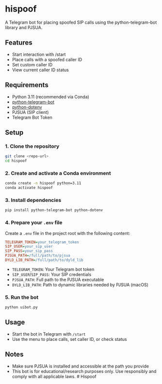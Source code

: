 # hispoof

A Telegram bot for placing spoofed SIP calls using the python-telegram-bot library and PJSUA.

## Features
- Start interaction with /start
- Place calls with a spoofed caller ID
- Set custom caller ID
- View current caller ID status

## Requirements
- Python 3.11 (recommended via Conda)
- [python-telegram-bot](https://python-telegram-bot.org/)
- [python-dotenv](https://pypi.org/project/python-dotenv/)
- PJSUA (SIP client)
- Telegram Bot Token

## Setup

### 1. Clone the repository
```bash
git clone <repo-url>
cd hispoof
```

### 2. Create and activate a Conda environment
```bash
conda create -n hispoof python=3.11
conda activate hispoof
```

### 3. Install dependencies
```bash
pip install python-telegram-bot python-dotenv
```

### 4. Prepare your `.env` file
Create a `.env` file in the project root with the following content:
```ini
TELEGRAM_TOKEN=your_telegram_token
SIP_USER=your_sip_user
SIP_PASS=your_sip_pass
PJSUA_PATH=/full/path/to/pjsua
DYLD_LIB_PATH=/full/path/to/dyld_lib
```

- `TELEGRAM_TOKEN`: Your Telegram bot token
- `SIP_USER`/`SIP_PASS`: Your SIP credentials
- `PJSUA_PATH`: Full path to the PJSUA executable
- `DYLD_LIB_PATH`: Path to dynamic libraries needed by PJSUA (macOS)

### 5. Run the bot
```bash
python uibot.py
```

## Usage
- Start the bot in Telegram with `/start`
- Use the menu to place calls, set caller ID, or check status

## Notes
- Make sure PJSUA is installed and accessible at the path you provide
- This bot is for educational/research purposes only. Use responsibly and comply with all applicable laws. # Hispoof
